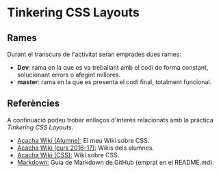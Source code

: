 # Tinkering CSS Layouts

## Rames

Durant el transcurs de l'activitat seran emprades dues rames:

* **Dev**: rama en la que es va treballant amb el codi de forma constant, solucionant errors o afegint millores.
* **master**: rama en la que es presenta el codi final, totalment funcional.


## Referències

A continuació podeu trobar enllaços d'interès relacionats amb la pràctica *Tinkering CSS Layouts*.

 * [Acacha Wiki (Alumne):](http://acacha.org/mediawiki/Usuari:Rogerforne/CSS) El meu Wiki sobre CSS.
 * [Acacha Wiki (curs 2016-17):](http://acacha.org/mediawiki/2DAM_2016-17/CSS#.WMaGyzvhCUk) Wikis dels alumnes.
 * [Acacha Wiki (CSS):](http://acacha.org/mediawiki/CSS#.WMaGyTvhCUk) Wiki sobre CSS.
 * [Markdown:](https://guides.github.com/features/mastering-markdown/) Guia de Markdown de GitHub (emprat en el README.md).